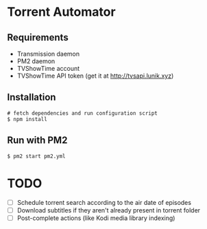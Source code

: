 
# Torrent Automator

## Requirements

- Transmission daemon
- PM2 daemon
- TVShowTime account
- TVShowTime API token (get it at http://tvsapi.lunik.xyz)

## Installation

    # fetch dependencies and run configuration script
    $ npm install

## Run with PM2

    $ pm2 start pm2.yml

# TODO

- [ ] Schedule torrent search according to the air date of episodes
- [ ] Download subtitles if they aren't already present in torrent folder
- [ ] Post-complete actions (like Kodi media library indexing)  
